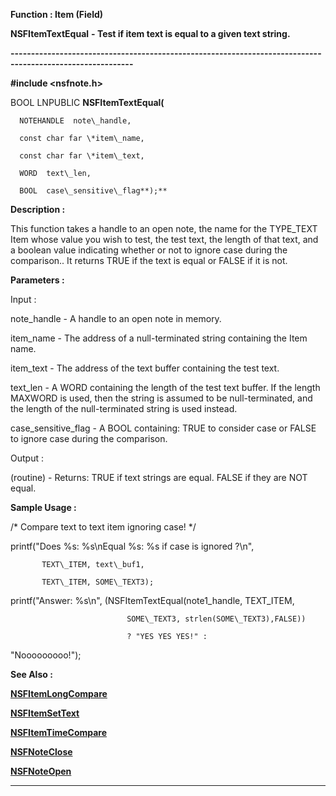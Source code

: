 




<!--
 /\* Font Definitions \*/
 @font-face
 {font-family:Courier;
 panose-1:2 7 4 9 2 2 5 2 4 4;}
@font-face
 {font-family:"Tms Rmn";
 panose-1:2 2 6 3 4 5 5 2 3 4;}
@font-face
 {font-family:Helv;
 panose-1:2 11 6 4 2 2 2 3 2 4;}
@font-face
 {font-family:"Cambria Math";
 panose-1:2 4 5 3 5 4 6 3 2 4;}
 /\* Style Definitions \*/
 p.MsoNormal, li.MsoNormal, div.MsoNormal
 {margin-top:0cm;
 margin-right:0cm;
 margin-bottom:8.0pt;
 margin-left:0cm;
 line-height:107%;
 font-size:11.0pt;
 font-family:"Calibri",sans-serif;}
.MsoChpDefault
 {font-size:11.0pt;}
.MsoPapDefault
 {margin-bottom:8.0pt;
 line-height:107%;}
 /\* Page Definitions \*/
 @page WordSection1
 {size:612.0pt 792.0pt;
 margin:72.0pt 72.0pt 72.0pt 72.0pt;}
div.WordSection1
 {page:WordSection1;}
-->




 


**Function : Item (Field)**



**NSFItemTextEqual** **- Test if
item text is equal to a given text string.**


**----------------------------------------------------------------------------------------------------------**



**#include <nsfnote.h>**



BOOL
LNPUBLIC **NSFItemTextEqual(**  

      NOTEHANDLE  note\_handle,  

      const char far \*item\_name,  

      const char far \*item\_text,  

      WORD  text\_len,  

      BOOL  case\_sensitive\_flag**);**



**Description :**



This
function takes a handle to an open note, the name for the TYPE\_TEXT Item whose
value you wish to test,  the test text, the length of that text, and a boolean
value indicating whether or not to ignore case during the comparison..  It
returns TRUE if the text is equal or FALSE if it is not.


 


**Parameters :**



Input :  

note\_handle  -  A handle to an open note in memory.  

  

item\_name  -  The address of a null-terminated string containing the Item name.  

  

item\_text  -  The address of the text buffer containing the test text.  

  

text\_len  -  A WORD containing the length of the test text buffer.  If the
length MAXWORD is used, then the string is assumed to be null-terminated, and
the length of the null-terminated string is used instead.  

  

case\_sensitive\_flag  -  A BOOL containing:  TRUE to consider case or FALSE to
ignore case during the comparison.  

  




Output :  

(routine)  -  Returns: TRUE if text strings are equal.  FALSE if they are NOT
equal.  

  

  




 **Sample Usage :**


/\* Compare text to text
item ignoring case! \*/  

  

printf("Does %s: %s\nEqual %s: %s if case is ignored ?\n",  

           TEXT\_ITEM, text\_buf1,  

           TEXT\_ITEM, SOME\_TEXT3);  

printf("Answer: %s\n", (NSFItemTextEqual(note1\_handle, TEXT\_ITEM,  

                              SOME\_TEXT3, strlen(SOME\_TEXT3),FALSE))  

                              ? "YES YES YES!" :
"Nooooooooo!");


 **See Also :**


**[NSFItemLongCompare](NSFItemLongCompare.md)**


**[NSFItemSetText](NSFItemSetText.md)**


**[NSFItemTimeCompare](NSFItemTimeCompare.md)**


**[NSFNoteClose](NSFNoteClose.md)**


**[NSFNoteOpen](NSFNoteOpen.md)**



----------------------------------------------------------------------------------------------------------


 





